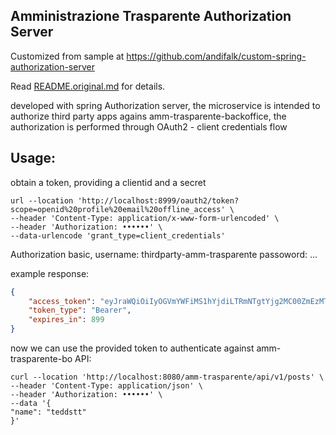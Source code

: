 ## Amministrazione Trasparente Authorization Server

Customized from sample at https://github.com/andifalk/custom-spring-authorization-server


Read [README.original.md](README.original.md) for details.


developed with spring Authorization server, the microservice is intended to authorize third party
apps agains amm-trasparente-backoffice, the authorization is performed through OAuth2 - client credentials
flow

## Usage:

obtain a token, providing a clientid and a secret


```
url --location 'http://localhost:8999/oauth2/token?scope=openid%20profile%20email%20offline_access' \
--header 'Content-Type: application/x-www-form-urlencoded' \
--header 'Authorization: ••••••' \
--data-urlencode 'grant_type=client_credentials'
```

Authorization basic, username: thirdparty-amm-trasparente passoword: ...

example response:
```json
{
    "access_token": "eyJraWQiOiIyOGVmYWFiMS1hYjdiLTRmNTgtYjg2MC00ZmEzMTE1NTM4ZGEiLCJ0eXAiOiJqd3QiLCJhbGciOiJSUzI1NiJ9.eyJzdWIiOiJ0aGlyZHBhcnR5LWFtbS10cmFzcGFyZW50ZSIsImF1ZCI6WyJ0aGlyZHBhcnR5LWFtbS10cmFzcGFyZW50ZSIsImFwaTovL2RlZmF1bHQiXSwibmJmIjoxNzI3MDk1NTYwLCJyb2xlcyI6WyJST0xFX1VTRVIiLCJST0xFX0VESVRPUiIsIlJPTEVfVVNFUl9NQU5BR0VSIiwiUk9MRV9SRVZJU0VSIiwiUk9MRV9URU1QTEFURV9NQU5BR0VSIiwiUk9MRV9DQVRFR09SSUVTX01BTkFHRVIiXSwiaXNzIjoiaHR0cDovL2xvY2FsaG9zdDo4OTk5IiwiZXhwIjoxNzI3MDk2NDYwLCJpYXQiOjE3MjcwOTU1NjAsImp0aSI6Ijc1Y2U0ODgyLTZmMTctNGJmOC05MzkyLTFkMGE0OTYyMzI4OCJ9.TM8ct9sK4IDVZXFLJUofz60_jxSF6ECCL-GBmcwQBkdLqfG4gjZw3j4Qq6xEsr-PeSRCQa7iAyqnaG1hCTszPqb_Gu08DRkVA-DkOYRmtzf1MNfD6xIE1RGDLarzX-H9UY3EHwdH55BhVtNpOMMlpVGBNvoWiDzRwys5rzLAm2E7CXLXkuIuzkSSPM022OC_44rHyV8w8bX9xw_cw7xd38TLEVY6Evj03gdhx0Y9bITO5IRKypzEwVH12OI8xVtXbpZsvvuo012hJLndhmhnoWkZtB7saFEQVbQ5v3YMPs3FALAeT3mbj_B36SwyLL4kvbvnt9joohEBfvSxIe6A0A",
    "token_type": "Bearer",
    "expires_in": 899
}
```

now we can use the provided token to authenticate against amm-trasparente-bo API:

```
curl --location 'http://localhost:8080/amm-trasparente/api/v1/posts' \
--header 'Content-Type: application/json' \
--header 'Authorization: ••••••' \
--data '{
"name": "teddstt"
}'
```